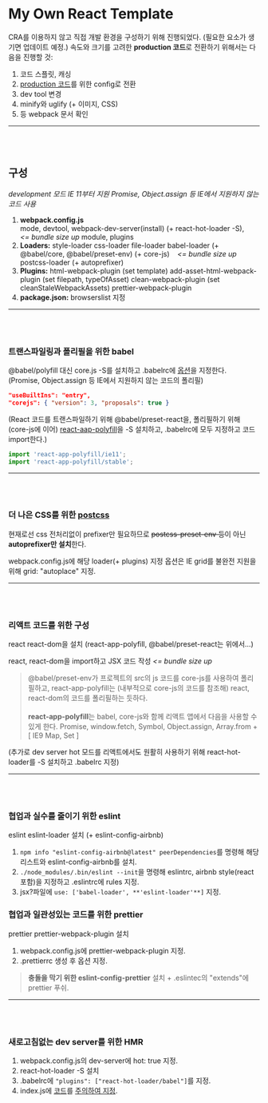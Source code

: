 <!-- markdownlint-disable MD033-->

# My Own React Template

CRA를 이용하지 않고 직접 개발 환경을 구성하기 위해 진행되었다. (필요한 요소가 생기면 업데이트 예정.)
속도와 크기를 고려한 **production 코드**로 전환하기 위해서는 다음을 진행할 것:

1. 코드 스플릿, 캐싱
2. [production 코드](https://webpack.js.org/guides/production/)를 위한 config로 전환
3. dev tool 변경
4. minify와 uglify (+ 이미지, CSS)
5. 등 webpack 문서 확인

---

<br><br>

## 구성

_development 모드_
_IE 11부터 지원_
_Promise, Object.assign 등 IE에서 지원하지 않는 코드 사용_

1. **webpack.config.js**  
   mode,
   devtool,
   webpack-dev-server(install) (+ react-hot-loader -S), &nbsp;&nbsp; _<= bundle size up_
   module,
   plugins
2. **Loaders:**
   style-loader
   css-loader
   file-loader
   babel-loader (+ @babel/core, @babel/preset-env) (+ core-js) &nbsp;&nbsp; _<= bundle size up_
   postcss-loader (+ autoprefixer)
3. **Plugins:**
   html-webpack-plugin (set template)
   add-asset-html-webpack-plugin (set filepath, typeOfAsset)
   clean-webpack-plugin (set cleanStaleWebpackAssets)
   prettier-webpack-plugin
4. **package.json:**
   browserslist 지정

---

<br><br>

### 트랜스파일링과 폴리필을 위한 babel

@babel/polyfill 대신 core.js -S를 설치하고 .babelrc에 [옵션](https://babeljs.io/docs/en/babel-preset-env#usebuiltins)을 지정한다.
(Promise, Object.assign 등 IE에서 지원하지 않는 코드의 폴리필)

```json
"useBuiltIns": "entry",
"corejs": { "version": 3, "proposals": true }
```

(React 코드를 트랜스파일하기 위해 @babel/preset-react을, 폴리필하기 위해 (core-js에 이어) [react-aap-polyfill](https://www.npmjs.com/package/react-app-polyfill)을 -S 설치하고, .babelrc에 모두 지정하고 코드 import한다.)

```js
import 'react-app-polyfill/ie11';
import 'react-app-polyfill/stable';
```

---

<br><br>

### 더 나은 CSS를 위한 [postcss](https://github.com/postcss/autoprefixer)

현재로선 css 전처리없이 prefixer만 필요하므로 ~~postcss-preset-env 등~~이 아닌 **autoprefixer만 설치**한다.

webpack.config.js에 해당 loader(+ plugins) 지정
옵션은 IE grid를 불완전 지원을 위해 grid: "autoplace" 지정.

---

<br><br>

### 리액트 코드를 위한 구성

react react-dom을 설치 (react-app-polyfill, @babel/preset-react는 위에서...)

react, react-dom을 import하고 JSX 코드 작성 _<= bundle size up_

> @babel/preset-env가 프로젝트의 src의 js 코드를 core-js를 사용하여 폴리필하고, react-app-polyfill는 (내부적으로 core-js의 코드를 참조해) react, react-dom의 코드를 폴리필하는 듯하다.<br><br> **react-app-polyfill**는 babel, core-js와 함께 리액트 앱에서 다음을 사용할 수 있게 한다.
> Promise, window.fetch, Symbol, Object.assign, Array.from + [ IE9 Map, Set ]

(추가로 dev server hot 모드를 리액트에서도 원활히 사용하기 위해 react-hot-loader를 -S 설치하고 .babelrc 지정)

---

<br><br>

### 협업과 실수를 줄이기 위한 eslint

eslint eslint-loader 설치 (+ eslint-config-airbnb)

1. `npm info "eslint-config-airbnb@latest" peerDependencies`를 명령해 해당 리스트와 eslint-config-airbnb를 설치.
2. `./node_modules/.bin/eslint --init`을 명령해 eslintrc, airbnb style(react 포함)을 지정하고 .eslintrc에 rules 지정.
3. jsx?파일에 `use: ['babel-loader', **'eslint-loader'**]` 지정.

### 협업과 일관성있는 코드를 위한 prettier

prettier prettier-webpack-plugin 설치

1. webpack.config.js에 prettier-webpack-plugin 지정.
2. .prettierrc 생성 후 옵션 지정.

> **충돌을 막기 위한 eslint-config-prettier**
> 설치 + .eslintec의 "extends"에 prettier 푸쉬.

---

<br><br>

### 새로고침없는 dev server를 위한 HMR

1. webpack.config.js의 dev-server에 hot: true 지정.
2. react-hot-loader -S 설치
3. .babelrc에 `"plugins": ["react-hot-loader/babel"]`를 지정.
4. index.js에 [코드](https://webpack.js.org/guides/hot-module-replacement/#gotchas)를 <u>주의하여 지정</u>.
